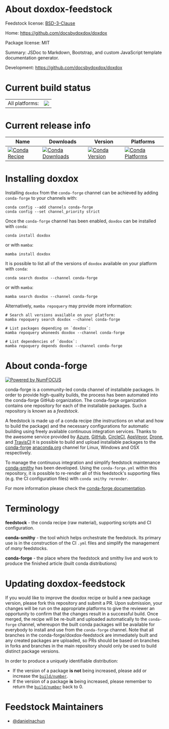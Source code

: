 About doxdox-feedstock
======================

Feedstock license: [BSD-3-Clause](https://github.com/conda-forge/doxdox-feedstock/blob/main/LICENSE.txt)

Home: https://github.com/docsbydoxdox/doxdox

Package license: MIT

Summary: JSDoc to Markdown, Bootstrap, and custom JavaScript template documentation generator.

Development: https://github.com/docsbydoxdox/doxdox

Current build status
====================


<table><tr><td>All platforms:</td>
    <td>
      <a href="https://dev.azure.com/conda-forge/feedstock-builds/_build/latest?definitionId=24416&branchName=main">
        <img src="https://dev.azure.com/conda-forge/feedstock-builds/_apis/build/status/doxdox-feedstock?branchName=main">
      </a>
    </td>
  </tr>
</table>

Current release info
====================

| Name | Downloads | Version | Platforms |
| --- | --- | --- | --- |
| [![Conda Recipe](https://img.shields.io/badge/recipe-doxdox-green.svg)](https://anaconda.org/conda-forge/doxdox) | [![Conda Downloads](https://img.shields.io/conda/dn/conda-forge/doxdox.svg)](https://anaconda.org/conda-forge/doxdox) | [![Conda Version](https://img.shields.io/conda/vn/conda-forge/doxdox.svg)](https://anaconda.org/conda-forge/doxdox) | [![Conda Platforms](https://img.shields.io/conda/pn/conda-forge/doxdox.svg)](https://anaconda.org/conda-forge/doxdox) |

Installing doxdox
=================

Installing `doxdox` from the `conda-forge` channel can be achieved by adding `conda-forge` to your channels with:

```
conda config --add channels conda-forge
conda config --set channel_priority strict
```

Once the `conda-forge` channel has been enabled, `doxdox` can be installed with `conda`:

```
conda install doxdox
```

or with `mamba`:

```
mamba install doxdox
```

It is possible to list all of the versions of `doxdox` available on your platform with `conda`:

```
conda search doxdox --channel conda-forge
```

or with `mamba`:

```
mamba search doxdox --channel conda-forge
```

Alternatively, `mamba repoquery` may provide more information:

```
# Search all versions available on your platform:
mamba repoquery search doxdox --channel conda-forge

# List packages depending on `doxdox`:
mamba repoquery whoneeds doxdox --channel conda-forge

# List dependencies of `doxdox`:
mamba repoquery depends doxdox --channel conda-forge
```


About conda-forge
=================

[![Powered by
NumFOCUS](https://img.shields.io/badge/powered%20by-NumFOCUS-orange.svg?style=flat&colorA=E1523D&colorB=007D8A)](https://numfocus.org)

conda-forge is a community-led conda channel of installable packages.
In order to provide high-quality builds, the process has been automated into the
conda-forge GitHub organization. The conda-forge organization contains one repository
for each of the installable packages. Such a repository is known as a *feedstock*.

A feedstock is made up of a conda recipe (the instructions on what and how to build
the package) and the necessary configurations for automatic building using freely
available continuous integration services. Thanks to the awesome service provided by
[Azure](https://azure.microsoft.com/en-us/services/devops/), [GitHub](https://github.com/),
[CircleCI](https://circleci.com/), [AppVeyor](https://www.appveyor.com/),
[Drone](https://cloud.drone.io/welcome), and [TravisCI](https://travis-ci.com/)
it is possible to build and upload installable packages to the
[conda-forge](https://anaconda.org/conda-forge) [anaconda.org](https://anaconda.org/)
channel for Linux, Windows and OSX respectively.

To manage the continuous integration and simplify feedstock maintenance
[conda-smithy](https://github.com/conda-forge/conda-smithy) has been developed.
Using the ``conda-forge.yml`` within this repository, it is possible to re-render all of
this feedstock's supporting files (e.g. the CI configuration files) with ``conda smithy rerender``.

For more information please check the [conda-forge documentation](https://conda-forge.org/docs/).

Terminology
===========

**feedstock** - the conda recipe (raw material), supporting scripts and CI configuration.

**conda-smithy** - the tool which helps orchestrate the feedstock.
                   Its primary use is in the construction of the CI ``.yml`` files
                   and simplify the management of *many* feedstocks.

**conda-forge** - the place where the feedstock and smithy live and work to
                  produce the finished article (built conda distributions)


Updating doxdox-feedstock
=========================

If you would like to improve the doxdox recipe or build a new
package version, please fork this repository and submit a PR. Upon submission,
your changes will be run on the appropriate platforms to give the reviewer an
opportunity to confirm that the changes result in a successful build. Once
merged, the recipe will be re-built and uploaded automatically to the
`conda-forge` channel, whereupon the built conda packages will be available for
everybody to install and use from the `conda-forge` channel.
Note that all branches in the conda-forge/doxdox-feedstock are
immediately built and any created packages are uploaded, so PRs should be based
on branches in forks and branches in the main repository should only be used to
build distinct package versions.

In order to produce a uniquely identifiable distribution:
 * If the version of a package **is not** being increased, please add or increase
   the [``build/number``](https://docs.conda.io/projects/conda-build/en/latest/resources/define-metadata.html#build-number-and-string).
 * If the version of a package **is** being increased, please remember to return
   the [``build/number``](https://docs.conda.io/projects/conda-build/en/latest/resources/define-metadata.html#build-number-and-string)
   back to 0.

Feedstock Maintainers
=====================

* [@danielnachun](https://github.com/danielnachun/)

